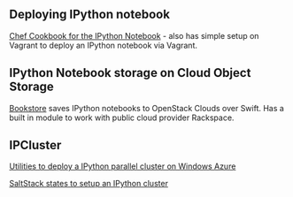 ## Deploying IPython notebook

[Chef Cookbook for the IPython Notebook](https://github.com/rgbkrk/ipynb-cookbook) - also has simple setup on Vagrant to deploy an IPython notebook via Vagrant.

## IPython Notebook storage on Cloud Object Storage

[Bookstore](https://github.com/rgbkrk/bookstore) saves IPython notebooks to OpenStack Clouds over Swift. Has a built in module to work with public cloud provider Rackspace.

## IPCluster

[Utilities to deploy a IPython parallel cluster on Windows Azure](https://github.com/ogrisel/ipython-azure)

[SaltStack states to setup an IPython cluster](https://github.com/ogrisel/salt-ipcluster)